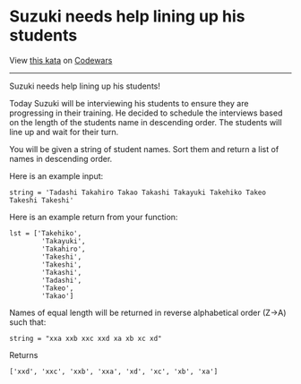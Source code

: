 
# Suzuki needs help lining up his students
View [this kata](https://www.codewars.com/kata/5701800886306a876a001031/) on [Codewars](https://www.codewars.com)

***
Suzuki needs help lining up his students!

Today Suzuki will be interviewing his students to ensure they are progressing in their training. He decided to schedule the interviews based on the length of the students name in descending order. The students will line up and wait for their turn.

You will be given a string of student names. Sort them and return a list of names in descending order.

Here is an example input:

`string = 'Tadashi Takahiro Takao Takashi Takayuki Takehiko Takeo Takeshi Takeshi'`

Here is an example return from your function:

``` 
lst = ['Takehiko',
        'Takayuki',
        'Takahiro',
        'Takeshi',
        'Takeshi',
        'Takashi',
        'Tadashi',
        'Takeo',
        'Takao']
```
Names of equal length will be returned in reverse alphabetical order (Z->A) such that:

`string = "xxa xxb xxc xxd xa xb xc xd"`

Returns

`['xxd', 'xxc', 'xxb', 'xxa', 'xd', 'xc', 'xb', 'xa']`
